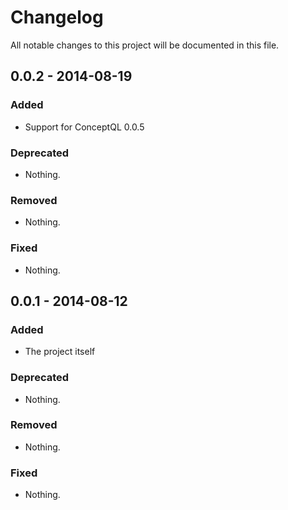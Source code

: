 # Changelog
All notable changes to this project will be documented in this file.

## 0.0.2 - 2014-08-19

### Added
- Support for ConceptQL 0.0.5

### Deprecated
- Nothing.

### Removed
- Nothing.

### Fixed
- Nothing.


## 0.0.1 - 2014-08-12

### Added
- The project itself

### Deprecated
- Nothing.

### Removed
- Nothing.

### Fixed
- Nothing.
